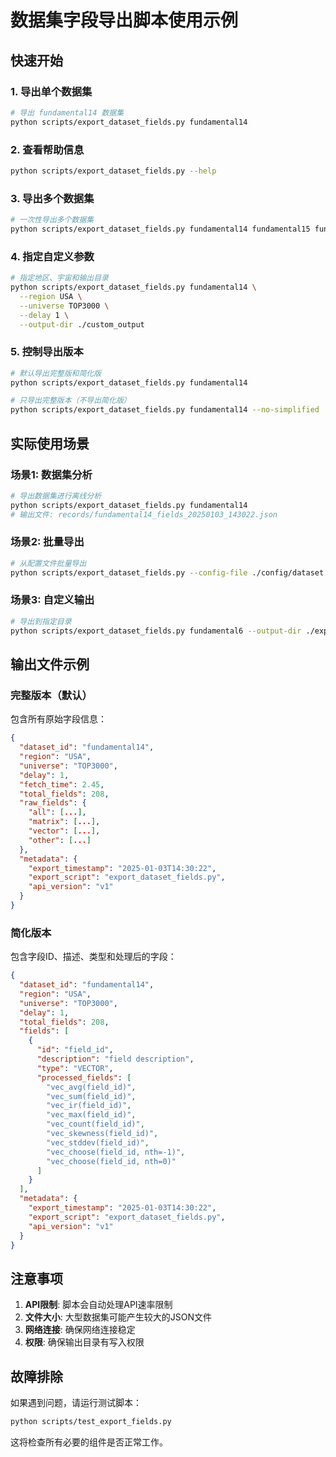 # 数据集字段导出脚本使用示例

## 快速开始

### 1. 导出单个数据集
```bash
# 导出 fundamental14 数据集
python scripts/export_dataset_fields.py fundamental14
```

### 2. 查看帮助信息
```bash
python scripts/export_dataset_fields.py --help
```

### 3. 导出多个数据集
```bash
# 一次性导出多个数据集
python scripts/export_dataset_fields.py fundamental14 fundamental15 fundamental16
```

### 4. 指定自定义参数
```bash
# 指定地区、宇宙和输出目录
python scripts/export_dataset_fields.py fundamental14 \
  --region USA \
  --universe TOP3000 \
  --delay 1 \
  --output-dir ./custom_output
```

### 5. 控制导出版本
```bash
# 默认导出完整版和简化版
python scripts/export_dataset_fields.py fundamental14

# 只导出完整版本（不导出简化版）
python scripts/export_dataset_fields.py fundamental14 --no-simplified
```

## 实际使用场景

### 场景1: 数据集分析
```bash
# 导出数据集进行离线分析
python scripts/export_dataset_fields.py fundamental14
# 输出文件: records/fundamental14_fields_20250103_143022.json
```

### 场景2: 批量导出
```bash
# 从配置文件批量导出
python scripts/export_dataset_fields.py --config-file ./config/dataset.json
```

### 场景3: 自定义输出
```bash
# 导出到指定目录
python scripts/export_dataset_fields.py fundamental6 --output-dir ./exports
```

## 输出文件示例

### 完整版本（默认）
包含所有原始字段信息：

```json
{
  "dataset_id": "fundamental14",
  "region": "USA",
  "universe": "TOP3000",
  "delay": 1,
  "fetch_time": 2.45,
  "total_fields": 208,
  "raw_fields": {
    "all": [...],
    "matrix": [...],
    "vector": [...],
    "other": [...]
  },
  "metadata": {
    "export_timestamp": "2025-01-03T14:30:22",
    "export_script": "export_dataset_fields.py",
    "api_version": "v1"
  }
}
```

### 简化版本
包含字段ID、描述、类型和处理后的字段：

```json
{
  "dataset_id": "fundamental14",
  "region": "USA",
  "universe": "TOP3000",
  "delay": 1,
  "total_fields": 208,
  "fields": [
    {
      "id": "field_id",
      "description": "field description",
      "type": "VECTOR",
      "processed_fields": [
        "vec_avg(field_id)",
        "vec_sum(field_id)",
        "vec_ir(field_id)",
        "vec_max(field_id)",
        "vec_count(field_id)",
        "vec_skewness(field_id)",
        "vec_stddev(field_id)",
        "vec_choose(field_id, nth=-1)",
        "vec_choose(field_id, nth=0)"
      ]
    }
  ],
  "metadata": {
    "export_timestamp": "2025-01-03T14:30:22",
    "export_script": "export_dataset_fields.py",
    "api_version": "v1"
  }
}
```

## 注意事项

1. **API限制**: 脚本会自动处理API速率限制
2. **文件大小**: 大型数据集可能产生较大的JSON文件
3. **网络连接**: 确保网络连接稳定
4. **权限**: 确保输出目录有写入权限

## 故障排除

如果遇到问题，请运行测试脚本：
```bash
python scripts/test_export_fields.py
```

这将检查所有必要的组件是否正常工作。
